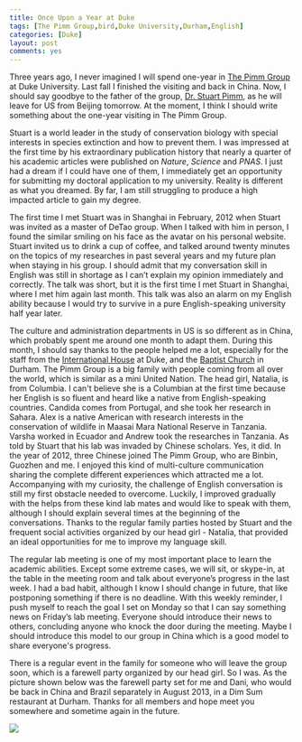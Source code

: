 ```yaml
---
title: Once Upon a Year at Duke 
tags: [The Pimm Group,bird,Duke University,Durham,English]
categories: [Duke]
layout: post
comments: yes
---
```


Three years ago, I never imagined I will spend one-year in [The Pimm Group](http://www.thepimmgroup.org) at Duke University. Last fall I finished the visiting and back in China. Now, I should say goodbye to the father of the group, [Dr. Stuart Pimm](http://fds.duke.edu/db/Nicholas/esp/faculty/spimm), as he will leave for US from Beijing tomorrow. At the moment, I think I should write something about the one-year visiting in The Pimm Group.

Stuart is a world leader in the study of conservation biology with special interests in species extinction and how to prevent them. I was impressed at the first time by his extraordinary publication history that nearly a quarter of his academic articles were published on *Nature*, *Science* and *PNAS*. I just had a dream if I could have one of them, I immediately get an opportunity for submitting my doctoral application to my university. Reality is different as what you dreamed. By far, I am still struggling to produce a high impacted article to gain my degree.

The first time I met Stuart was in Shanghai in February, 2012 when Stuart was invited as a master of DeTao group. When I talked with him in person, I found the similar smiling on his face as the avatar on his personal website. Stuart invited us to drink a cup of coffee, and talked around twenty minutes on the topics of my researches in past several years and my future plan when staying in his group. I should admit that my conversation skill in English was still in shortage as I can’t explain my opinion immediately and correctly. The talk was short, but it is the first time I met Stuart in Shanghai, where I met him again last month. This talk was also an alarm on my English ability because I would try to survive in a pure English-speaking university half year later.

The culture and administration departments in US is so different as in China, which probably spent me around one month to adapt them. During this month, I should say thanks to the people helped me a lot, especially for the staff from the [International House](http://studentaffairs.duke.edu/ihouse) at Duke, and the [Baptist Church](http://www.fbcdurham.org) in Durham. The Pimm Group is a big family with people coming from all over the world, which is similar as a mini United Nation. The head girl, Natalia, is from Columbia. I can't believe she is a Columbian at the first time because her English is so fluent and heard like a native from English-speaking countries. Candida comes from Portugal, and she took her research in Sahara. Alex is a native American with research interests in the conservation of wildlife in Maasai Mara National Reserve in Tanzania. Varsha worked in Ecuador and Andrew took the researches in Tanzania. As told by Stuart that his lab was invaded by Chinese scholars. Yes, it did. In the year of 2012, three Chinese joined The Pimm Group, who are Binbin, Guozhen and me. I enjoyed this kind of multi-culture communication sharing the complete different experiences which attracted me a lot. Accompanying with my curiosity, the challenge of English conversation is still my first obstacle needed to overcome. Luckily, I improved gradually with the helps from these kind lab mates and would like to speak with them, although I should explain several times at the beginning of the conversations. Thanks to the regular family parties hosted by Stuart and the frequent social activities organized by our head girl - Natalia, that provided an ideal opportunities for me to improve my language skill. 

The regular lab meeting is one of my most important place to learn the academic abilities. Except some extreme cases, we will sit, or skype-in, at the table in the meeting room and talk about everyone’s progress in the last week. I had a bad habit, although I know I should change in future, that like postponing something if there is no deadline. With this weekly reminder, I push myself to reach the goal I set on Monday so that I can say something news on Friday’s lab meeting. Everyone should introduce their news to others, concluding anyone who knock the door during the meeting. Maybe I should introduce this model to our group in China which is a good model to share everyone's progress.

There is a regular event in the family for someone who will leave the group soon, which is a farewell party organized by our head girl. So I was. As the picture shown below was the farewell party set for me and Dani, who would be back in China and Brazil separately in August 2013, in a Dim Sum restaurant at Durham. Thanks for all members and hope meet you somewhere and sometime again in the future.

![](http://sixf.org/files/images/2014/03/farewell-party.jpg)